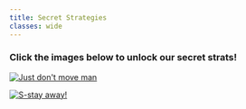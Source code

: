```yaml
---
title: Secret Strategies
classes: wide
---
```

### Click the images below to unlock our secret strats!

[![Just don't move man](http://img.youtube.com/vi/gcA6y7sxKcA/0.jpg)](http://www.youtube.com/watch?v=gcA6y7sxKcA "Shade of Aran")

[![S-stay away!](http://img.youtube.com/vi/ezt1HZG2Qxg/3.jpg)](http://www.youtube.com/watch?v=ezt1HZG2Qxg "Gruul")
